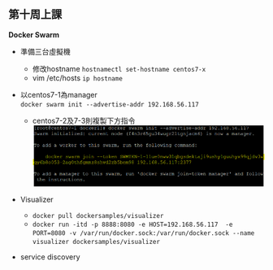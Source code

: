 ## 第十周上課

**Docker Swarm**
- 準備三台虛擬機
    - 修改hostname `hostnamectl set-hostname centos7-x`
    - vim /etc/hosts `ip hostname`
- 以centos7-1為manager  
`docker swarm init --advertise-addr 192.168.56.117`
    - centos7-2及7-3則複製下方指令
    ![](1.PNG)


- Visualizer  
    - `docker pull dockersamples/visualizer`  
    - `docker run -itd -p 8888:8080 -e HOST=192.168.56.117  -e PORT=8080 -v /var/run/docker.sock:/var/run/docker.sock --name visualizer dockersamples/visualizer`


- service discovery